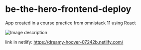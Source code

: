 # be-the-hero-frontend-deploy

App created in a course practice from omnistack 11 using React 

![Image description](https://www.google.com/url?sa=i&url=https%3A%2F%2Fpt.wikipedia.org%2Fwiki%2FReact_(JavaScript)&psig=AOvVaw0QK8K3OTDVHpoRGFRWslYO&ust=1585934935889000&source=images&cd=vfe&ved=0CAIQjRxqFwoTCIiphZiiyugCFQAAAAAdAAAAABAN)

link in netlify: https://dreamy-hoover-07242b.netlify.com/
